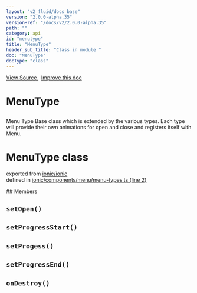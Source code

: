 ```yaml
---
layout: "v2_fluid/docs_base"
version: "2.0.0-alpha.35"
versionHref: "/docs/v2/2.0.0-alpha.35"
path: ""
category: api
id: "menutype"
title: "MenuType"
header_sub_title: "Class in module "
doc: "MenuType"
docType: "class"
---
```



<div class="improve-docs">
  <a href='http://github.com/driftyco/ionic2/tree/master/ionic/components/menu/menu-types.ts#L1'>
    View Source
  </a>
  &nbsp;
  <a href='http://github.com/driftyco/ionic2/edit/master/ionic/components/menu/menu-types.ts#L1'>
    Improve this doc
  </a>
</div>




<h1 class="api-title">

  MenuType



</h1>





<p>Menu Type
Base class which is extended by the various types. Each
type will provide their own animations for open and close
and registers itself with Menu.</p>


<h1 class="class export">MenuType <span class="type">class</span></h1>
<p class="module">exported from <a href='undefined'>ionic/ionic</a><br/>
defined in <a href="https://github.com/driftyco/ionic2/tree/master/ionic/components/menu/menu-types.ts#L2-L75">ionic/components/menu/menu-types.ts (line 2)</a>
</p>
## Members

<div id="setOpen"></div>
<h2>
  <code>setOpen()</code>

</h2>












<div id="setProgressStart"></div>
<h2>
  <code>setProgressStart()</code>

</h2>












<div id="setProgess"></div>
<h2>
  <code>setProgess()</code>

</h2>












<div id="setProgressEnd"></div>
<h2>
  <code>setProgressEnd()</code>

</h2>












<div id="onDestroy"></div>
<h2>
  <code>onDestroy()</code>

</h2>

